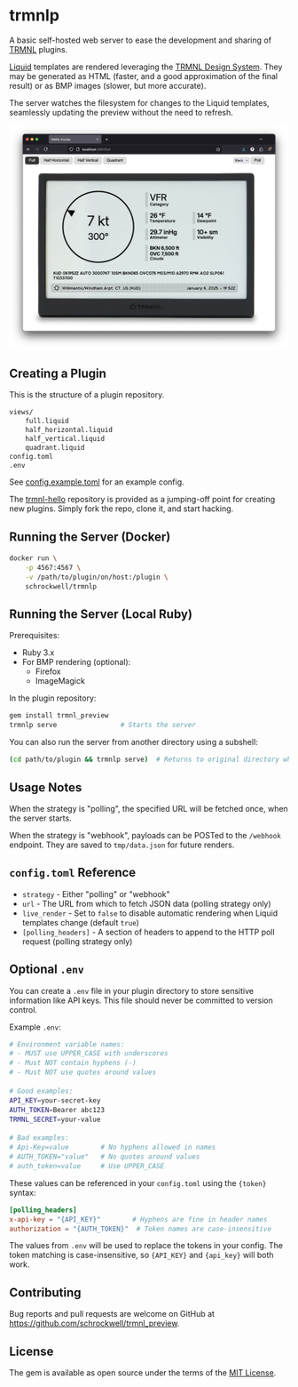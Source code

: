 # trmnlp

A basic self-hosted web server to ease the development and sharing of [TRMNL](https://usetrmnl.com/) plugins.

[Liquid](https://shopify.github.io/liquid/) templates are rendered leveraging the [TRMNL Design System](https://usetrmnl.com/framework). They may be generated as HTML (faster, and a good approximation of the final result) or as BMP images (slower, but more accurate).

The server watches the filesystem for changes to the Liquid templates, seamlessly updating the preview without the need to refresh.

![Screenshot](docs/preview.png)

## Creating a Plugin

This is the structure of a plugin repository.

```
views/
    full.liquid
    half_horizontal.liquid
    half_vertical.liquid
    quadrant.liquid
config.toml
.env
```

See [config.example.toml](config.example.toml) for an example config.

The [trmnl-hello](https://github.com/schrockwell/trmnl-hello) repository is provided as a jumping-off point for creating new plugins. Simply fork the repo, clone it, and start hacking.

## Running the Server (Docker)

```sh
docker run \
    -p 4567:4567 \
    -v /path/to/plugin/on/host:/plugin \
    schrockwell/trmnlp
```

## Running the Server (Local Ruby)

Prerequisites:

- Ruby 3.x
- For BMP rendering (optional):
  - Firefox
  - ImageMagick

In the plugin repository:

```sh
gem install trmnl_preview
trmnlp serve                # Starts the server
```

You can also run the server from another directory using a subshell:

```sh
(cd path/to/plugin && trmnlp serve)  # Returns to original directory when done
```

## Usage Notes

When the strategy is "polling", the specified URL will be fetched once, when the server starts.

When the strategy is "webhook", payloads can be POSTed to the `/webhook` endpoint. They are saved to `tmp/data.json` for future renders.

## `config.toml` Reference

- `strategy` - Either "polling" or "webhook"
- `url` - The URL from which to fetch JSON data (polling strategy only)
- `live_render` - Set to `false` to disable automatic rendering when Liquid templates change (default `true`)
- `[polling_headers]` - A section of headers to append to the HTTP poll request (polling strategy only)

## Optional `.env`

You can create a `.env` file in your plugin directory to store sensitive information like API keys. This file should never be committed to version control.

Example `.env`:
```bash
# Environment variable names:
# - MUST use UPPER_CASE with underscores
# - Must NOT contain hyphens (-)
# - Must NOT use quotes around values

# Good examples:
API_KEY=your-secret-key
AUTH_TOKEN=Bearer abc123
TRMNL_SECRET=your-value

# Bad examples:
# Api-Key=value        # No hyphens allowed in names
# AUTH_TOKEN="value"   # No quotes around values
# auth_token=value     # Use UPPER_CASE
```

These values can be referenced in your `config.toml` using the `{token}` syntax:

```toml
[polling_headers]
x-api-key = "{API_KEY}"        # Hyphens are fine in header names
authorization = "{AUTH_TOKEN}"  # Token names are case-insensitive
```

The values from `.env` will be used to replace the tokens in your config. The token matching is case-insensitive, so `{API_KEY}` and `{api_key}` will both work.

## Contributing

Bug reports and pull requests are welcome on GitHub at https://github.com/schrockwell/trmnl_preview.

## License

The gem is available as open source under the terms of the [MIT License](https://opensource.org/licenses/MIT).
